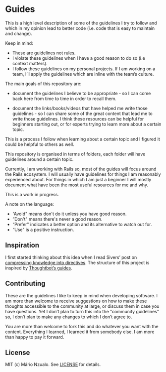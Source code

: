 # Guides
This is a high level description of some of the guidelines I try to follow and which in my opinion lead to better code (i.e. code that is easy to maintain and change).

Keep in mind:
- These are guidelines not rules.
- I violate these guidelines when I have a good reason to do so (i.e context matters).
- I follow these guidelines on my personal projects. If I am working on a team, I’ll apply the guidelines which are inline with the team’s culture.

The main goals of this repository are:
- document the guidelines I believe to be appropriate - so I can come back here from time to time in order to recall them.

- document the links/books/videos that have helped me write those guidelines -  so I can share some of the great content that lead me to write those guidelines. I think these resources can be helpful for beginners starting out, or for experts trying to learn more about a certain topic.

This is a process I follow when learning about a certain topic and I figured it could be helpful to others as well.

This repository is organised in terms of folders, each folder will have guidelines around a certain topic.

Currently, I am working with Rails so, most of the guides will focus around the Rails ecosystem. I will usually have guidelines for things I am reasonably experienced about. For things in which I am just a beginner I will mostly document what have been the most useful resources for me and why.

This is a work in progress.

A note on the language:
- ”Avoid" means don't do it unless you have good reason.
- ”Don't" means there's never a good reason.
- “Prefer" indicates a better option and its alternative to watch out for.
- “Use" is a positive instruction.

## Inspiration
I first started thinking about this idea when I read Sivers’ post on [compressing knowledge into directives](https://sivers.org/2do). The structure of this project is inspired by [Thoughtbot’s guides](https://github.com/thoughtbot/guides).

## Contributing
These are the guidelines I like to keep in mind when developing software. I am more than welcome to receive suggestions on how to make these thoughts accessible to the community at large, or discuss them in case you have questions. Yet I don’t plan to turn this into the "community guidelines" so, I don’t plan to make any changes to which I don’t agree to.

You are more than welcome to fork this and do whatever you want with the content. Everything I learned, I learned it from somebody else. I am more than happy to pay it forward.

## License
MIT (c) Mário Nzualo. See [LICENSE](https://github.com/marionzualo/guides/blob/master/LICENSE) for details.
